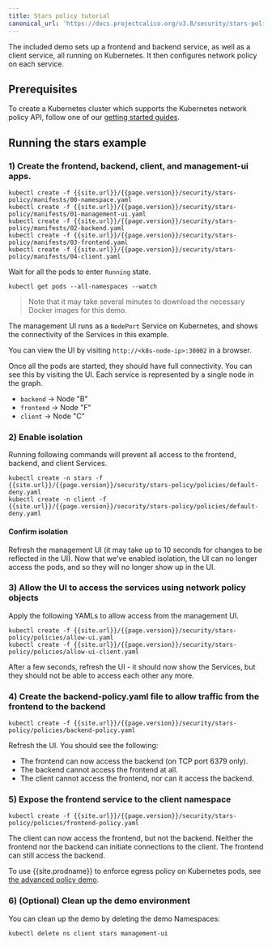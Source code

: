```yaml
---
title: Stars policy tutorial
canonical_url: 'https://docs.projectcalico.org/v3.8/security/stars-policy/index'
---
```

The included demo sets up a frontend and backend service, as well as a client service, all
running on Kubernetes.  It then configures network policy on each service.

## Prerequisites

To create a Kubernetes cluster which supports the Kubernetes network policy API, follow
one of our [getting started guides]({{site.baseurl}}/{{page.version}}/getting-started/).

## Running the stars example

### 1) Create the frontend, backend, client, and management-ui apps.

```shell
kubectl create -f {{site.url}}/{{page.version}}/security/stars-policy/manifests/00-namespace.yaml
kubectl create -f {{site.url}}/{{page.version}}/security/stars-policy/manifests/01-management-ui.yaml
kubectl create -f {{site.url}}/{{page.version}}/security/stars-policy/manifests/02-backend.yaml
kubectl create -f {{site.url}}/{{page.version}}/security/stars-policy/manifests/03-frontend.yaml
kubectl create -f {{site.url}}/{{page.version}}/security/stars-policy/manifests/04-client.yaml
```

Wait for all the pods to enter `Running` state.

```shell
kubectl get pods --all-namespaces --watch
```
> Note that it may take several minutes to download the necessary Docker images for this demo.

The management UI runs as a `NodePort` Service on Kubernetes, and shows the connectivity
of the Services in this example.

You can view the UI by visiting `http://<k8s-node-ip>:30002` in a browser.

Once all the pods are started, they should have full connectivity. You can see this by visiting the UI.  Each service is
represented by a single node in the graph.

- `backend` -> Node "B"
- `frontend` -> Node "F"
- `client` -> Node "C"

### 2) Enable isolation

Running following commands will prevent all access to the frontend, backend, and client Services.

```shell
kubectl create -n stars -f {{site.url}}/{{page.version}}/security/stars-policy/policies/default-deny.yaml
kubectl create -n client -f {{site.url}}/{{page.version}}/security/stars-policy/policies/default-deny.yaml
```

#### Confirm isolation

Refresh the management UI (it may take up to 10 seconds for changes to be reflected in the UI).
Now that we've enabled isolation, the UI can no longer access the pods, and so they will no longer show up in the UI.

### 3) Allow the UI to access the services using network policy objects

Apply the following YAMLs to allow access from the management UI.

```shell
kubectl create -f {{site.url}}/{{page.version}}/security/stars-policy/policies/allow-ui.yaml
kubectl create -f {{site.url}}/{{page.version}}/security/stars-policy/policies/allow-ui-client.yaml
```

After a few seconds, refresh the UI - it should now show the Services, but they should not be able to access each other any more.

### 4) Create the backend-policy.yaml file to allow traffic from the frontend to the backend

```shell
kubectl create -f {{site.url}}/{{page.version}}/security/stars-policy/policies/backend-policy.yaml
```

Refresh the UI.  You should see the following:

- The frontend can now access the backend (on TCP port 6379 only).
- The backend cannot access the frontend at all.
- The client cannot access the frontend, nor can it access the backend.

### 5) Expose the frontend service to the client namespace

```shell
kubectl create -f {{site.url}}/{{page.version}}/security/stars-policy/policies/frontend-policy.yaml
```

The client can now access the frontend, but not the backend.  Neither the frontend nor the backend
can initiate connections to the client.  The frontend can still access the backend.

To use {{site.prodname}} to enforce egress policy on Kubernetes pods, see [the advanced policy demo]({{site.baseurl}}/{{page.version}}/security/advanced-policy).

### 6) (Optional) Clean up the demo environment

You can clean up the demo by deleting the demo Namespaces:

```shell
kubectl delete ns client stars management-ui
```
